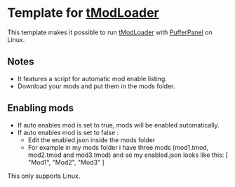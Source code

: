 # Template for [tModLoader](https://www.tmodloader.net/)
This template makes it possible to run [tModLoader](https://www.tmodloader.net/) with [PufferPanel](https://www.pufferpanel.com/) on Linux.


## Notes
* It features a script for automatic mod enable listing.
* Download your mods and put them in the mods folder.

## Enabling mods

* If auto enables mod is set to true, mods will be enabled automatically.
* If auto enables mod is set to false :
  * Edit the enabled.json inside the mods folder
  * For example in my mods folder i have three mods (mod1.tmod, mod2.tmod and mod3.tmod) and so my enabled.json looks like this: [ "Mod1", "Mod2", "Mod3" ]


This only supports Linux.